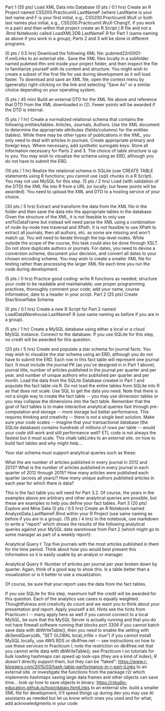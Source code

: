 Part 1 (55 pts) Load XML Data into Database
(0 pts / 0.1 hrs) Create an R Project named CS5200.PracticumII.LastNameF (where LastName is your last name and F is your first initial, e.g., CS5200.PracticumII.WuX or both last names plus initial, e.g.,  CS5200.PracticumII.WuX-ChangY, if you work in a pair) and then within that project create an R Script (.R file and not a .Rmd Notebook) called LoadXML2DB.LastNameF.R for Part 1 (same naming as above if you work in a group); Parts 2 and 3 will be done in different programs.

(0 pts / 0.5 hrs) Download the following XML file: pubmed22n0001-tf.xmlLinks to an external site.. Save the XML files locally in a subfolder named pubmed-tfm-xml inside your project folder, and then inspect the file to familiarize yourself with its content and structure. You might wish to create a subset of the first file for use during development as it will load faster. To download and save an XML file, open the context menu by (generally) right-clicking on the link and selecting "Save As" or a similar choice depending on your operating system.

(5 pts / 45 min) Build an external DTD for the XML file above and reference that DTD from the XML downloaded in (2). Fewer points will be awarded if the DTD is internal.

(5 pts / 1 hr) Create a normalized relational schema that contains the following entities/tables: Articles, Journals, Authors. Use the XML document to determine the appropriate attributes (fields/columns) for the entities (tables). While there may be other types of publications in the XML, you only need to deal with articles in journals. Create appropriate primary and foreign keys. Where necessary, add synthetic surrogate keys. Store all information necessary for Parts 2 and 3. The choice of table structure is up to you. You may wish to visualize the schema using an ERD, although you do not have to submit the ERD.

(10 pts / 1 hr) Realize the relational schema in SQLite (use CREATE TABLE statements using R functions; you cannot use {sql} chunks in a R Script). You may not use MySQL for this step.
(5 pts / 2 hrs) Load (with validation of the DTD) the XML file into R from a URL (or locally; but fewer points will be awarded). You need to upload the XML and DTD to a hosting service of your choice.

(30 pts / 5 hrs) Extract and transform the data from the XML file in the folder and then save the data into the appropriate tables in the database. Given the structure of the XML, it is not feasible to only use xmlToDataFrame but instead will need parse the XML using a combination of node-by-node tree traversal and XPath. It is not feasible to use XPath to extract all journals, then all authors, etc. as some are missing and won't match up. You will need to iterate through the top-level nodes. While outside the scope of the course, this task could also be done through XSLT. Do not store duplicate authors or journals. For dates, you need to devise a conversion scheme, document your decision, and convert all dates to your chosen encoding scheme. You may wish to create a smaller XML file for testing rather than processing the larger XML file each time you run the code during development.

(5 pts / 0 hrs) Practice good coding: write R functions as needed; structure your code to be readable and maintainable; use proper programming practices, thoroughly comment your code; add your name, course information, date to a header in your script.
Part 2 (25 pts) Create Star/Snowflake Schema

(0 pts / 0.1 hrs) Create a new R Script for Part 2 named LoadDataWarehouse.LastNameF.R (use same naming as before if you are in a group).

(5 pts / 1 hr) Create a MySQL database using either a local or a cloud MySQL instance. Connect to the database. If you use SQLite for this step, no credit will be awarded for this question.

(20 pts / 5 hrs) Create and populate a star schema for journal facts. You may wish to visualize the star schema using an ERD, although you do not have to submit the ERD. Each row in this fact table will represent one journal fact. It must include the journal PK (as you've designed in in Part 1 above), journal title, number of articles published in the journal per quarter and per year, and number of unique authors who published per quarter and per month. Load the data from the SQLite Database created in Part 1 and populate the fact table via R. Do not load the entire tables from SQLite into R as that does not scale. Use SQL to get the data you need. Note that there is not a single way to create the fact table -- you may use dimension tables or you may collapse the dimensions into the fact table. Remember that the goal of fact tables is to make interactive analytical queries fast through pre-computation and storage -- more storage but better performance. This requires thinking and creativity -- there is not a single best solution. Make sure your code scales -- imagine that your transactional database (the SQLite database) contains hundreds of millions of rows per table -- would your code still work and still performance well? ETL code is not always the fastest but it must scale. This chalk talkLinks to an external site. on how to build fact tables and why might help...

Your star schema must support analytical queries such as these:

What the are number of articles published in every journal in 2012 and 2013?
What is the number of articles published in every journal in each quarter of 2012 through 2015?
How many articles were published each quarter (across all years)?
How many unique authors published articles in each year for which there is data?

This is the fact table you will need for Part 3.2. Of course, the years in the examples above are arbitrary and other analytical queries are possible, but these are examples to help you define your fact tables.
Part 3 (20 pts) Explore and Mine Data
(0 pts / 0.5 hrs) Create an R Notebook named AnalyzeData.LastNameF.Rmd within your R Project (use same naming as before if you are in a group).
(15 pts / 4 hrs) In the notebook, use markdown to write a "report" which shows the results of the following analytical queries against your MySQL data warehouse from Part 2 (which might go to some manager as part of a weekly report):

Analytical Query I: Top five journals with the most articles published in them for the time period. Think about how you would best present this information so it is easily usable by an analyst or manager.

Analytical Query II: Number of articles per journal per year broken down by quarter. Again, think of a good way to show this. Is a table better than a visualization or is it better to use a visualization.

Of course, be sure that your report uses the data from the fact tables.

If you use SQLite for this step, maximum half the credit will be awarded for this question.  Each of the analytics use cases is equally weighted. Thoughtfulness and creativity do count and we want you to think about your presentation and report. Apply yourself a bit.
Hints
see the hints from Practicum I -- many apply here as well
if you cannot connect to a local MySQL, be sure that the MySQL Server is actually running and that you do not have firewall software running that blocks port 3306
if you cannot batch save data with dbWriteTable(), then you need to enable the setting with 
dbSendQuery(db, "SET GLOBAL local_infile = true")
if you cannot install MySQL locally, use AWS RDS or db4free.net -- see instructions on how to use these services in Practicum I; note the restriction on db4free.net that you cannot write data with dbWriteTable(); see Practicum I on tutorials for bulk loading
hashmaps can speed up look-ups (they are a kind of index); R doesn't directly support them, but they can be "faked": https://www.r-bloggers.com/2015/03/hash-table-performance-in-r-part-iLinks to an external site. or investigate the functions from the package r2r which implements hashmaps
saving large data frames and other objects can save time... look up how to save objects in binary: https://rstudio-education.github.io/hopr/dataio.htmlLinks to an external site.
build a smaller XML file for development; it'll speed things up during dev
you may use AI assistants as needed but let us know which ones you used and for what; add acknowledgments in your code
